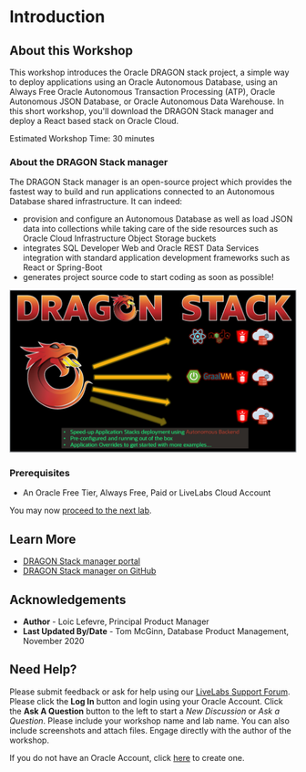 # Introduction

## About this Workshop

This workshop introduces the Oracle DRAGON stack project, a simple way to deploy applications using an Oracle Autonomous Database, using an Always Free Oracle Autonomous Transaction Processing (ATP), Oracle Autonomous JSON Database, or Oracle Autonomous Data Warehouse. In this short workshop, you'll download the DRAGON Stack manager and deploy a React based stack on Oracle Cloud.

Estimated Workshop Time: 30 minutes

### About the DRAGON Stack manager
The DRAGON Stack manager is an open-source project which provides the fastest way to build and run applications connected to an Autonomous Database shared infrastructure. It can indeed:
 - provision and configure an Autonomous Database as well as load JSON data into collections while taking care of the side resources such as Oracle Cloud Infrastructure Object Storage buckets
 - integrates SQL Developer Web and Oracle REST Data Services integration with standard application development frameworks such as React or Spring-Boot
 - generates project source code to start coding as soon as possible!  

  ![DRAGON Stack manager speeds up application development](./images/dragon-stack-manager-overview.png)

### Prerequisites

* An Oracle Free Tier, Always Free, Paid or LiveLabs Cloud Account

You may now [proceed to the next lab](#next).

## Learn More

* [DRAGON Stack manager portal](https://bit.ly/DRAGONStackManager)
* [DRAGON Stack manager on GitHub](https://bit.ly/DragonStack)

## Acknowledgements
* **Author** - Loic Lefevre, Principal Product Manager
* **Last Updated By/Date** - Tom McGinn, Database Product Management, November 2020


## Need Help?
Please submit feedback or ask for help using our [LiveLabs Support Forum](https://community.oracle.com/tech/developers/categories/livelabsdiscussions). Please click the **Log In** button and login using your Oracle Account. Click the **Ask A Question** button to the left to start a *New Discussion* or *Ask a Question*.  Please include your workshop name and lab name.  You can also include screenshots and attach files.  Engage directly with the author of the workshop.

If you do not have an Oracle Account, click [here](https://profile.oracle.com/myprofile/account/create-account.jspx) to create one.
